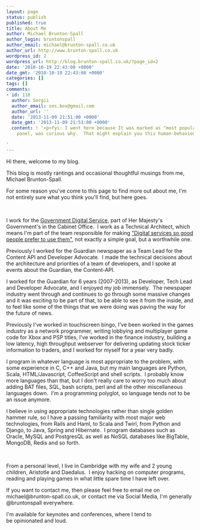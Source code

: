 ```yaml
---
layout: page
status: publish
published: true
title: About Me
author: Michael Brunton-Spall
author_login: bruntonspall
author_email: michael@brunton-spall.co.uk
author_url: http://www.brunton-spall.co.uk
wordpress_id: 2
wordpress_url: http://blog.brunton-spall.co.uk/?page_id=2
date: '2010-10-19 22:43:08 +0000'
date_gmt: '2010-10-19 22:43:08 +0000'
categories: []
tags: []
comments:
- id: 118
  author: Sergii
  author_email: ses.box@gmail.com
  author_url: ''
  date: '2013-11-09 21:51:00 +0000'
  date_gmt: '2013-11-09 21:51:00 +0000'
  content: ! '<p>fyi: I went here because It was marked as "most popular" in the right
    panel, was curious why.  That might explain you this human-behaviour pattern :)</p>

'
---
```

<p>Hi there, welcome to my blog.</p>
<p>This blog is mostly rantings and occasional thoughtful musings from me, Michael Brunton-Spall.</p>
<p>For some reason you've come to this page to find more out about me, I'm not entirely sure what you think you'll find, but here goes.</p>
<p>&nbsp;</p>
<p>I work for the <a href="http://digital.cabinetoffice.gov.uk/" target="_blank">Government Digital Service</a>, part of Her Majesty's Government's in the Cabinet Office.  I work as a Technical Architect, which means I'm part of the team responsible for making <a href="https://www.gov.uk/transformation" target="_blank">"Digital services so good people prefer to use them"</a>, not exactly a simple goal, but a worthwhile one.</p>
<p>Previously I worked for the Guardian newspaper as a Team Lead for the Content API and Developer Advocate.  I made the technical decisions about the architecture and priorities of a team of developers, and I spoke at events about the Guardian, the Content-API.</p>
<p>I worked for the Guardian for 6 years (2007-2013), as Developer, Tech Lead and Developer Advocate, and I enjoyed my job immensely.  The newspaper industry went through and continues to go through some massive changes and it was exciting to be part of that, to be able to see it from the inside, and to feel like some of the things that we were doing was paving the way for the future of news.</p>
<p>Previously I've worked in touchscreen bingo, I've been worked in the games industry as a network programmer, writing lobbying and multiplayer game code for Xbox and PSP titles, I've worked in the finance industry, building a low latency, high throughput webserver for delivering updating stock ticker information to traders, and I worked for myself for a year very badly.</p>
<p>I program in whatever language is most appropriate to the problem, with some experience in C, C++ and Java, but my main languages are Python, Scala, HTML/Javascript, CoffeeScript and shell scripts.  I probably know more languages than that, but I don't really care to worry too much about adding BAT files, SQL, bash scripts, perl and all the other miscellaneous languages down.  I'm a programming polyglot, so language tends not to be an issue anymore.</p>
<p>I believe in using appropriate technologies rather than single golden hammer rule, so I have a passing familiarity with most major web technologies, from Rails and Haml, to Scala and Twirl, from Python and Django, to Java, Spring and Hibernate.  I program databases such as Oracle, MySQL and PostgresQL as well as NoSQL databases like BigTable, MongoDB, Redis and so forth.</p>
<p>&nbsp;</p>
<p>From a personal level, I live in Cambridge with my wife and 2 young children, Aristotle and Daedalus.  I enjoy hacking on computer programs, reading and playing games in what little spare time I have left over.</p>
<p>If you want to contact me, then please feel free to email me on michael@brunton-spall.co.uk, or contact me via Social Media, I'm generally @bruntonspall everywhere.</p>
<p>I'm available for keynotes and conferences, where I tend to be opinionated and loud.</p>
